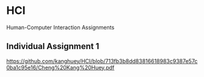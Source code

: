 # HCI
Human-Computer Interaction Assignments

## Individual Assignment 1
https://github.com/kanghuey/HCI/blob/713fb3b8dd83816618983c9387e57c0ba1c95e16/Cheng%20Kang%20Huey.pdf
